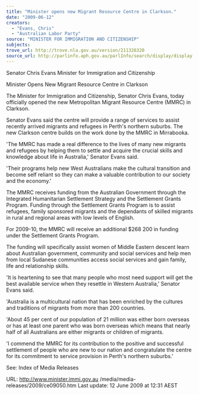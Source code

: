 ```yaml
---
title: "Minister opens new Migrant Resource Centre in Clarkson."
date: "2009-06-12"
creators:
  - "Evans, Chris"
  - "Australian Labor Party"
source: "MINISTER FOR IMMIGRATION AND CITIZENSHIP"
subjects:
trove_url: http://trove.nla.gov.au/version/211326320
source_url: http://parlinfo.aph.gov.au/parlInfo/search/display/display.w3p;query=Id%3A%22media/pressrel/0J4U6%22
---
```


 Senator Chris Evans  Minister for Immigration and Citizenship 

 

 Minister Opens New Migrant Resource Centre in Clarkson 

 The Minister for Immigration and Citizenship, Senator Chris Evans, today officially  opened the new Metropolitan Migrant Resource Centre (MMRC) in Clarkson. 

 Senator Evans said the centre will provide a range of services to assist recently  arrived migrants and refugees in Perth's northern suburbs. The new Clarkson centre  builds on the work done by the MMRC in Mirrabooka. 

 'The MMRC has made a real difference to the lives of many new migrants and  refugees by helping them to settle and acquire the crucial skills and knowledge about  life in Australia,' Senator Evans said. 

 'Their programs help new West Australians make the cultural transition and become  self reliant so they can make a valuable contribution to our society and the economy.' 

 The MMRC receives funding from the Australian Government through the Integrated  Humanitarian Settlement Strategy and the Settlement Grants Program. Funding  through the Settlement Grants Program is to assist refugees, family sponsored  migrants and the dependants of skilled migrants in rural and regional areas with low  levels of English. 

 For 2009-10, the MMRC will receive an additional $268 200 in funding under the  Settlement Grants Program. 

 The funding will specifically assist women of Middle Eastern descent learn about  Australian government, community and social services and help men from local  Sudanese communities access social services and gain family, life and relationship  skills.  

 'It is heartening to see that many people who most need support will get the best  available service when they resettle in Western Australia,' Senator Evans said. 

 'Australia is a multicultural nation that has been enriched by the cultures and  traditions of migrants from more than 200 countries. 

 'About 45 per cent of our population of 21 million was either born overseas or has at  least one parent who was born overseas which means that nearly half of all  Australians are either migrants or children of migrants. 

 'I commend the MMRC for its contribution to the positive and successful settlement  of people who are new to our nation and congratulate the centre for its commitment  to service provision in Perth's northern suburbs.' 

 

 See:  Index of Media Releases 

 URL: http://www.minister.immi.gov.au /media/media-releases/2009/ce09050.htm   Last update: 12 June 2009 at 12:31 AEST  

 

